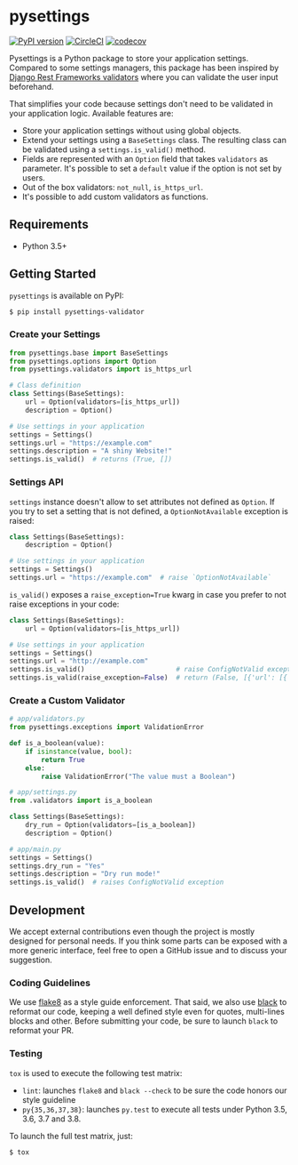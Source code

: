 # pysettings

[![PyPI version](https://badge.fury.io/py/pysettings-validator.svg)](https://badge.fury.io/py/pysettings-validator)
[![CircleCI](https://circleci.com/gh/palazzem/pysettings/tree/master.svg?style=svg)](https://circleci.com/gh/palazzem/pysettings/tree/master)
[![codecov](https://codecov.io/gh/palazzem/pysettings/branch/master/graph/badge.svg)](https://codecov.io/gh/palazzem/pysettings)

Pysettings is a Python package to store your application settings. Compared to some
settings managers, this package has been inspired by [Django Rest Frameworks validators][1]
where you can validate the user input beforehand.

That simplifies your code because settings don't need to be validated in your application
logic. Available features are:
* Store your application settings without using global objects.
* Extend your settings using a `BaseSettings` class. The resulting class can be validated
  using a `settings.is_valid()` method.
* Fields are represented with an `Option` field that takes `validators` as parameter.
  It's possible to set a `default` value if the option is not set by users.
* Out of the box validators: `not_null`, `is_https_url`.
* It's possible to add custom validators as functions.

[1]: https://www.django-rest-framework.org/api-guide/validators/

## Requirements

* Python 3.5+

## Getting Started

`pysettings` is available on PyPI:

```bash
$ pip install pysettings-validator
```

### Create your Settings

```python
from pysettings.base import BaseSettings
from pysettings.options import Option
from pysettings.validators import is_https_url

# Class definition
class Settings(BaseSettings):
    url = Option(validators=[is_https_url])
    description = Option()

# Use settings in your application
settings = Settings()
settings.url = "https://example.com"
settings.description = "A shiny Website!"
settings.is_valid()  # returns (True, [])
```

### Settings API

`settings` instance doesn't allow to set attributes not defined as `Option`. If you
try to set a setting that is not defined, a `OptionNotAvailable` exception is raised:

```python
class Settings(BaseSettings):
    description = Option()

# Use settings in your application
settings = Settings()
settings.url = "https://example.com"  # raise `OptionNotAvailable`
```

`is_valid()` exposes a `raise_exception=True` kwarg in case you prefer to not raise
exceptions in your code:

```python
class Settings(BaseSettings):
    url = Option(validators=[is_https_url])

# Use settings in your application
settings = Settings()
settings.url = "http://example.com"
settings.is_valid()                       # raise ConfigNotValid exception
settings.is_valid(raise_exception=False)  # return (False, [{'url': [{'is_https_url': 'The schema must be HTTPS'}]}])
```

### Create a Custom Validator

```python
# app/validators.py
from pysettings.exceptions import ValidationError

def is_a_boolean(value):
    if isinstance(value, bool):
        return True
    else:
        raise ValidationError("The value must a Boolean")

# app/settings.py
from .validators import is_a_boolean

class Settings(BaseSettings):
    dry_run = Option(validators=[is_a_boolean])
    description = Option()

# app/main.py
settings = Settings()
settings.dry_run = "Yes"
settings.description = "Dry run mode!"
settings.is_valid()  # raises ConfigNotValid exception
```

## Development

We accept external contributions even though the project is mostly designed for personal
needs. If you think some parts can be exposed with a more generic interface, feel free
to open a GitHub issue and to discuss your suggestion.

### Coding Guidelines

We use [flake8][1] as a style guide enforcement. That said, we also use [black][2] to
reformat our code, keeping a well defined style even for quotes, multi-lines blocks and other.
Before submitting your code, be sure to launch `black` to reformat your PR.

[1]: https://pypi.org/project/flake8/
[2]: https://github.com/ambv/black

### Testing

`tox` is used to execute the following test matrix:
* `lint`: launches `flake8` and `black --check` to be sure the code honors our style guideline
* `py{35,36,37,38}`: launches `py.test` to execute all tests under Python 3.5, 3.6,
  3.7 and 3.8.

To launch the full test matrix, just:

```bash
$ tox
```
